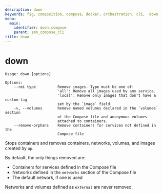 ```yaml
---
description: down
keywords: fig, composition, compose, docker, orchestration, cli,  down
menu:
  main:
    identifier: down.compose
    parent: smn_compose_cli
title: down
---
```


# down

```
Usage: down [options]

Options:
    --rmi type          Remove images. Type must be one of:
                        'all': Remove all images used by any service.
                        'local': Remove only images that don't have a custom tag
                        set by the `image` field.
    -v, --volumes       Remove named volumes declared in the `volumes` section
                        of the Compose file and anonymous volumes
                        attached to containers.
    --remove-orphans    Remove containers for services not defined in the
                        Compose file
```

Stops containers and removes containers, networks, volumes, and images
created by `up`.

By default, the only things removed are:

- Containers for services defined in the Compose file
- Networks defined in the `networks` section of the Compose file
- The default network, if one is used

Networks and volumes defined as `external` are never removed.